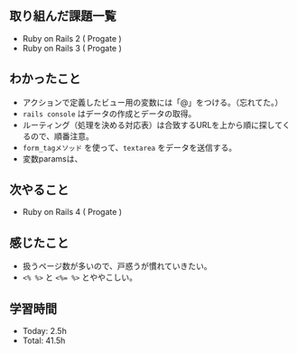 ## 取り組んだ課題一覧
- Ruby on Rails 2 ( Progate )
- Ruby on Rails 3 ( Progate ) 
## わかったこと
- アクションで定義したビュー用の変数には「@」をつける。（忘れてた。）
- ```rails console``` はデータの作成とデータの取得。
- ルーティング（処理を決める対応表）は合致するURLを上から順に探してくるので、順番注意。
- ```form_tagメソッド``` を使って、```textarea``` をデータを送信する。
- 変数paramsは、
## 次やること
- Ruby on Rails 4 ( Progate )
## 感じたこと
- 扱うページ数が多いので、戸惑うが慣れていきたい。
- ```<% %>``` と ```<%= %>``` とややこしい。
## 学習時間
- Today: 2.5h
- Total: 41.5h
